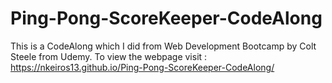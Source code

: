 # Ping-Pong-ScoreKeeper-CodeAlong
This is a CodeAlong which I did from Web Development Bootcamp by Colt Steele from Udemy.
To view the webpage visit : https://nkeiros13.github.io/Ping-Pong-ScoreKeeper-CodeAlong/
